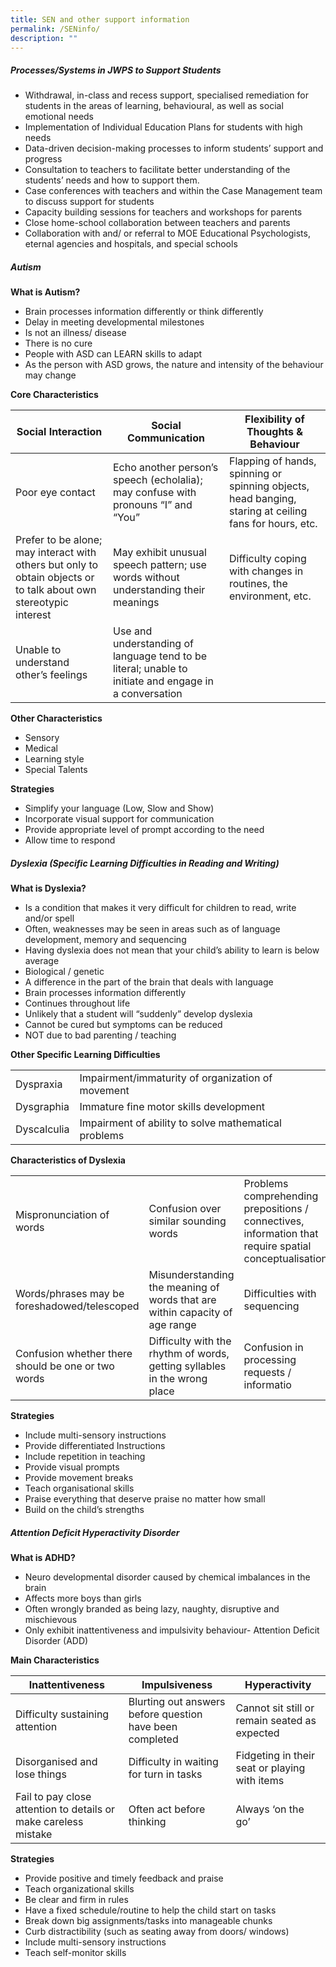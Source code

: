 ```yaml
---
title: SEN and other support information
permalink: /SENinfo/
description: ""
---
```

##### Processes/Systems in JWPS to Support Students

* Withdrawal, in-class and recess support, specialised remediation for students in the areas of learning, behavioural, as well as social emotional needs
* Implementation of Individual Education Plans for students with high needs
* Data-driven decision-making processes to inform students’ support and progress
* Consultation to teachers to facilitate better understanding of the students’ needs and how to support them.
* Case conferences with teachers and within the Case Management team to discuss support for students
* Capacity building sessions for teachers and workshops for parents
* Close home-school collaboration between teachers and parents
* Collaboration with and/ or referral to MOE Educational Psychologists, eternal agencies and hospitals, and special schools



##### Autism

**What is Autism?**

* Brain processes information differently or think differently
* Delay in meeting developmental milestones
* Is not an illness/ disease
* There is no cure
* People with ASD can LEARN skills to adapt
* As the person with ASD grows, the nature and intensity of the behaviour may change


**Core Characteristics**



| Social Interaction | Social Communication | Flexibility of Thoughts & Behaviour |
| -------- | -------- | -------- |
| Poor eye contact     | Echo another person’s speech (echolalia);  may confuse with pronouns “I” and “You”     | Flapping of hands, spinning or spinning objects, head banging, staring at ceiling fans for hours, etc.     |
| Prefer to be alone; may interact with others but only to obtain objects or to talk about own stereotypic interest  | May exhibit unusual speech pattern; use words without understanding their meanings | Difficulty coping with changes in routines, the environment, etc.  |
|  Unable to understand other’s feelings | Use and understanding of language tend to be literal; unable to initiate and engage in a conversation  |  |


**Other Characteristics**

*   Sensory
*   Medical
*   Learning style
*   Special Talents
 

**Strategies**

* Simplify your language (Low, Slow and Show)
* Incorporate visual support for communication
* Provide appropriate level of prompt according to the need
* Allow time to respond





##### Dyslexia (Specific Learning Difficulties in Reading and Writing)

**What is Dyslexia?**

* Is a condition that makes it very difficult for children to read, write and/or spell
* Often, weaknesses may be seen in areas such as of language development, memory and sequencing
* Having dyslexia does not mean that your child’s ability to learn is below average
* Biological / genetic
* A difference in the part of the brain that deals with language
* Brain processes information differently
* Continues throughout life
* Unlikely that a student will “suddenly” develop dyslexia
* Cannot be cured but symptoms can be reduced
* NOT due to bad parenting / teaching



**Other Specific Learning Difficulties**

|  |  |
| -------- | -------- | 
| Dyspraxia     | Impairment/immaturity of organization of movement     | 
|  Dysgraphia |  Immature fine motor skills development |
|  Dyscalculia |  Impairment of ability to solve mathematical problems |**


**Characteristics of Dyslexia**



| |  |  | |
| -------- | -------- | -------- |---|
| Mispronunciation of words     | Confusion over similar sounding words     | Problems comprehending prepositions / connectives, information that require spatial conceptualisation     | Outline/shape of word is similar to correct word but some letters are confused  |
| Words/phrases may be foreshadowed/telescoped     | Misunderstanding the meaning of words that are within capacity of age range     | Difficulties with sequencing     |  Reverses/mirrors letters, punctuation marks |
| Confusion whether there should be one or two words     | Difficulty with the rhythm of words, getting syllables in the wrong place     | Confusion in processing requests / informatio     |  Letters may be correct but in the wrong order |


**Strategies**

* Include multi-sensory instructions
* Provide differentiated Instructions
* Include repetition in teaching
* Provide visual prompts 
* Provide movement breaks
* Teach organisational skills
* Praise everything that deserve praise no matter how small 
* Build on the child’s strengths



##### Attention Deficit Hyperactivity Disorder

**What is ADHD?**

* Neuro developmental disorder caused by chemical imbalances in the brain
* Affects more boys than girls
* Often wrongly branded as being lazy, naughty, disruptive and mischievous
* Only exhibit inattentiveness and impulsivity behaviour- Attention Deficit Disorder (ADD)


**Main Characteristics**

| Inattentiveness  |  Impulsiveness  |  Hyperactivity  |
| -------- | -------- | -------- |
| Difficulty sustaining attention     | Blurting out answers before question have been completed     | Cannot sit still or remain seated as expected     |
|  Disorganised and lose things |  Difficulty in waiting for turn in tasks  |  Fidgeting in their seat or playing with items |
|  Fail to pay close attention to details or make careless mistake  |  Often act before thinking |   Always ‘on the go’ |


**Strategies**

* Provide positive and timely feedback and praise
* Teach organizational skills 
* Be clear and firm in rules
* Have a fixed schedule/routine to help the child start on tasks
* Break down big assignments/tasks into manageable chunks
* Curb distractibility (such as seating away from doors/ windows)
* Include multi-sensory instructions
* Teach self-monitor skills
